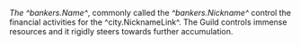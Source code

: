 *The ^bankers.Name^*, commonly called the *^bankers.Nickname^* control the financial activities for the ^city.NicknameLink^. The Guild controls immense resources and it rigidly steers towards further accumulation.